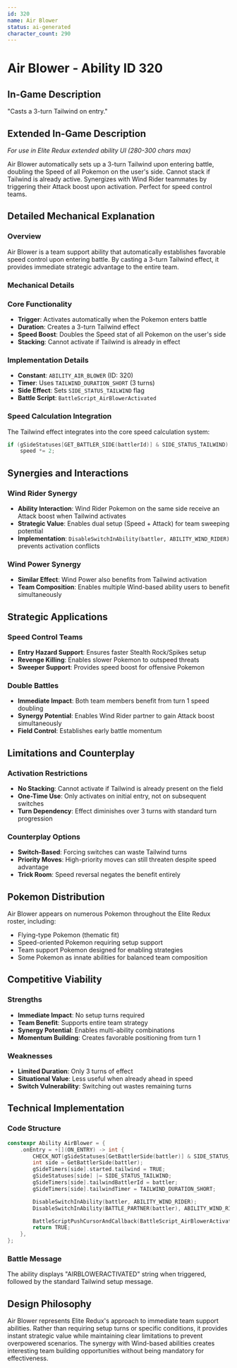 ```yaml
---
id: 320
name: Air Blower
status: ai-generated
character_count: 290
---
```


# Air Blower - Ability ID 320

## In-Game Description
"Casts a 3-turn Tailwind on entry."

## Extended In-Game Description
*For use in Elite Redux extended ability UI (280-300 chars max)*

Air Blower automatically sets up a 3-turn Tailwind upon entering battle, doubling the Speed of all Pokemon on the user's side. Cannot stack if Tailwind is already active. Synergizes with Wind Rider teammates by triggering their Attack boost upon activation. Perfect for speed control teams.

## Detailed Mechanical Explanation

### Overview
Air Blower is a team support ability that automatically establishes favorable speed control upon entering battle. By casting a 3-turn Tailwind effect, it provides immediate strategic advantage to the entire team.

### Mechanical Details

### Core Functionality
- **Trigger**: Activates automatically when the Pokemon enters battle
- **Duration**: Creates a 3-turn Tailwind effect
- **Speed Boost**: Doubles the Speed stat of all Pokemon on the user's side
- **Stacking**: Cannot activate if Tailwind is already in effect

### Implementation Details
- **Constant**: `ABILITY_AIR_BLOWER` (ID: 320)
- **Timer**: Uses `TAILWIND_DURATION_SHORT` (3 turns)
- **Side Effect**: Sets `SIDE_STATUS_TAILWIND` flag
- **Battle Script**: `BattleScript_AirBlowerActivated`

### Speed Calculation Integration
The Tailwind effect integrates into the core speed calculation system:
```c
if (gSideStatuses[GET_BATTLER_SIDE(battlerId)] & SIDE_STATUS_TAILWIND)
    speed *= 2;
```

## Synergies and Interactions

### Wind Rider Synergy
- **Ability Interaction**: Wind Rider Pokemon on the same side receive an Attack boost when Tailwind activates
- **Strategic Value**: Enables dual setup (Speed + Attack) for team sweeping potential
- **Implementation**: `DisableSwitchInAbility(battler, ABILITY_WIND_RIDER)` prevents activation conflicts

### Wind Power Synergy  
- **Similar Effect**: Wind Power also benefits from Tailwind activation
- **Team Composition**: Enables multiple Wind-based ability users to benefit simultaneously

## Strategic Applications

### Speed Control Teams
- **Entry Hazard Support**: Ensures faster Stealth Rock/Spikes setup
- **Revenge Killing**: Enables slower Pokemon to outspeed threats
- **Sweeper Support**: Provides speed boost for offensive Pokemon

### Double Battles
- **Immediate Impact**: Both team members benefit from turn 1 speed doubling  
- **Synergy Potential**: Enables Wind Rider partner to gain Attack boost simultaneously
- **Field Control**: Establishes early battle momentum

## Limitations and Counterplay

### Activation Restrictions
- **No Stacking**: Cannot activate if Tailwind is already present on the field
- **One-Time Use**: Only activates on initial entry, not on subsequent switches
- **Turn Dependency**: Effect diminishes over 3 turns with standard turn progression

### Counterplay Options
- **Switch-Based**: Forcing switches can waste Tailwind turns
- **Priority Moves**: High-priority moves can still threaten despite speed advantage  
- **Trick Room**: Speed reversal negates the benefit entirely

## Pokemon Distribution

Air Blower appears on numerous Pokemon throughout the Elite Redux roster, including:
- Flying-type Pokemon (thematic fit)
- Speed-oriented Pokemon requiring setup support
- Team support Pokemon designed for enabling strategies
- Some Pokemon as innate abilities for balanced team composition

## Competitive Viability

### Strengths
- **Immediate Impact**: No setup turns required
- **Team Benefit**: Supports entire team strategy
- **Synergy Potential**: Enables multi-ability combinations
- **Momentum Building**: Creates favorable positioning from turn 1

### Weaknesses  
- **Limited Duration**: Only 3 turns of effect
- **Situational Value**: Less useful when already ahead in speed
- **Switch Vulnerability**: Switching out wastes remaining turns

## Technical Implementation

### Code Structure
```c
constexpr Ability AirBlower = {
    .onEntry = +[](ON_ENTRY) -> int {
        CHECK_NOT(gSideStatuses[GetBattlerSide(battler)] & SIDE_STATUS_TAILWIND) 
        int side = GetBattlerSide(battler);
        gSideTimers[side].started.tailwind = TRUE;
        gSideStatuses[side] |= SIDE_STATUS_TAILWIND;
        gSideTimers[side].tailwindBattlerId = battler;
        gSideTimers[side].tailwindTimer = TAILWIND_DURATION_SHORT;

        DisableSwitchInAbility(battler, ABILITY_WIND_RIDER);
        DisableSwitchInAbility(BATTLE_PARTNER(battler), ABILITY_WIND_RIDER);

        BattleScriptPushCursorAndCallback(BattleScript_AirBlowerActivated);
        return TRUE;
    },
};
```

### Battle Message
The ability displays "AIRBLOWERACTIVATED" string when triggered, followed by the standard Tailwind setup message.

## Design Philosophy

Air Blower represents Elite Redux's approach to immediate team support abilities. Rather than requiring setup turns or specific conditions, it provides instant strategic value while maintaining clear limitations to prevent overpowered scenarios. The synergy with Wind-based abilities creates interesting team building opportunities without being mandatory for effectiveness.
